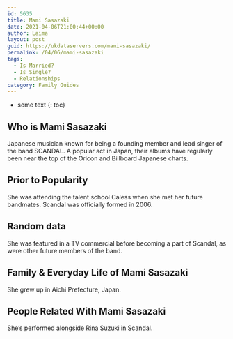 ```yaml
---
id: 5635
title: Mami Sasazaki
date: 2021-04-06T21:00:44+00:00
author: Laima
layout: post
guid: https://ukdataservers.com/mami-sasazaki/
permalink: /04/06/mami-sasazaki
tags:
  - Is Married?
  - Is Single?
  - Relationships
category: Family Guides
---
```


* some text
{: toc}


## Who is Mami Sasazaki
                  
                  
                  
Japanese musician known for being a founding member and lead singer of the band SCANDAL. A popular act in Japan, their albums have regularly been near the top of the Oricon and Billboard Japanese charts.
                  
              
            
              
            
                
                
                
## Prior to Popularity
                  
                  
                  
She was attending the talent school Caless when she met her future bandmates. Scandal was officially formed in 2006.
                  
              
            
              
            
                
                
                
## Random data
                  
                  
                  
She was featured in a TV commercial before becoming a part of Scandal, as were other future members of the band.
                  
              
            
              
            
                
                
                
## Family & Everyday Life of Mami Sasazaki
                  
                  
                  
She grew up in Aichi Prefecture, Japan.
                  
              
            
              
            
                
                
                
## People Related With Mami Sasazaki
                  
                  
                  
She&#8217;s performed alongside Rina Suzuki in Scandal.
                  
              
            
              
            
                
              
            
              
              
            
            
              
            
          
          
          